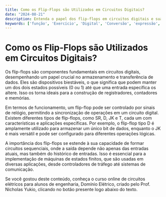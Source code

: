 ```yaml
---
title: Como os Flip-Flops são Utilizados em Circuitos Digitais?
date: "2024-08-21"
description: Entenda o papel dos flip-flops em circuitos digitais e sua importância na engenharia elétrica.
keywords: ['função', 'Exercício', 'Digital', 'Conversão', 'expressão', 'Flip-flop', 'Mapa']
---
```


# Como os Flip-Flops são Utilizados em Circuitos Digitais?

Os flip-flops são componentes fundamentais em circuitos digitais, desempenhando um papel crucial no armazenamento e transferência de dados. Eles são dispositivos biestáveis, o que significa que podem manter um dos dois estados possíveis (0 ou 1) até que uma entrada específica os altere. Isso os torna ideais para a construção de registradores, contadores e memórias.

Em termos de funcionamento, um flip-flop pode ser controlado por sinais de relógio, permitindo a sincronização de operações em um circuito digital. Existem diferentes tipos de flip-flops, como SR, D, JK e T, cada um com características e aplicações específicas. Por exemplo, o flip-flop tipo D é amplamente utilizado para armazenar um único bit de dados, enquanto o JK é mais versátil e pode ser configurado para diferentes operações lógicas.

A importância dos flip-flops se estende à sua capacidade de formar circuitos sequenciais, onde a saída depende não apenas das entradas atuais, mas também do histórico de entradas. Isso é essencial para a implementação de máquinas de estados finitos, que são usadas em diversas aplicações, desde controladores de tráfego até sistemas de comunicação.

Se você gostou deste conteúdo, conheça o curso online de circuitos elétricos para alunos de engenharia, Domínio Elétrico, criado pelo Prof. Nicholas Yukio, clicando no botão presente logo abaixo do texto.